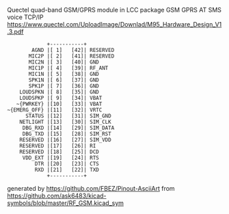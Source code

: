 Quectel quad-band GSM/GPRS module in LCC package
GSM GPRS AT SMS voice TCP/IP
https://www.quectel.com/UploadImage/Downlad/M95_Hardware_Design_V1.3.pdf


	             +-----------+
	        AGND |[ 1]   [42]| RESERVED
	       MIC2P |[ 2]   [41]| RESERVED
	       MIC2N |[ 3]   [40]| GND
	       MIC1P |[ 4]   [39]| RF_ANT
	       MIC1N |[ 5]   [38]| GND
	       SPK1N |[ 6]   [37]| GND
	       SPK1P |[ 7]   [36]| GND
	    LOUDSPKN |[ 8]   [35]| GND
	    LOUDSPKP |[ 9]   [34]| VBAT
	   ~{PWRKEY} |[10]   [33]| VBAT
	~{EMERG_OFF} |[11]   [32]| VRTC
	      STATUS |[12]   [31]| SIM_GND
	    NETLIGHT |[13]   [30]| SIM_CLK
	     DBG_RXD |[14]   [29]| SIM_DATA
	     DBG_TXD |[15]   [28]| SIM_RST
	    RESERVED |[16]   [27]| SIM_VDD
	    RESERVED |[17]   [26]| RI
	    RESERVED |[18]   [25]| DCD
	     VDD_EXT |[19]   [24]| RTS
	         DTR |[20]   [23]| CTS
	         RXD |[21]   [22]| TXD
	             +-----------+


generated by https://github.com/FBEZ/Pinout-AsciiArt from https://github.com/ask6483/kicad-symbols/blob/master/RF_GSM.kicad_sym
